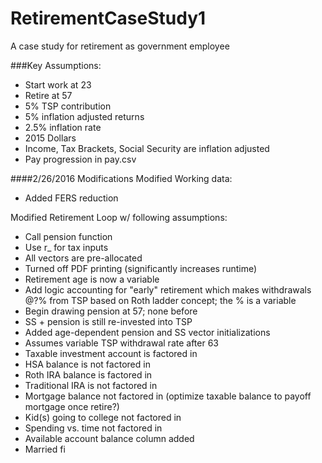 # RetirementCaseStudy1
A case study for retirement as government employee 

###Key Assumptions:
+ Start work at 23
+ Retire at 57
+ 5% TSP contribution
+ 5% inflation adjusted returns
+ 2.5% inflation rate
+ 2015 Dollars
+ Income, Tax Brackets, Social Security are inflation adjusted
+ Pay progression in pay.csv

####2/26/2016 Modifications
Modified Working data:
- Added FERS reduction

Modified Retirement Loop w/ following assumptions:
 
- Call pension function
- Use r_ for tax inputs
- All vectors are pre-allocated
- Turned off PDF printing (significantly increases runtime)
- Retirement age is now a variable
- Add logic accounting for "early" retirement which makes withdrawals @?% from TSP based on Roth ladder concept; the % is a variable
- Begin drawing pension at 57; none before
- SS + pension is still re-invested into TSP
- Added age-dependent pension and SS vector initializations
- Assumes variable TSP withdrawal rate after 63
- Taxable investment account is factored in
- HSA balance is not factored in
- Roth IRA balance is factored in
- Traditional IRA is not factored in
- Mortgage balance not factored in (optimize taxable balance to payoff mortgage once retire?)
- Kid(s) going to college not factored in
- Spending vs. time not factored in
- Available account balance column added
- Married fi
